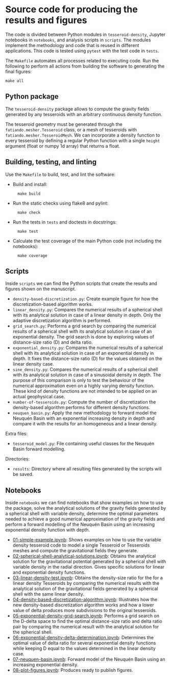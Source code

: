 # Source code for producing the results and figures

The code is divided between Python modules in `tesseroid-density`, Jupyter
notebooks in `notebooks`, and analysis scripts in `scripts`.
The modules implement the methodology and code that is reused in different applications.
This code is tested using `pytest` with the test code in `tests`.

The `Makefile` automates all processes related to executing code.
Run the following to perform all actions from building the software to
generating the final figures:

    make all


## Python package

The `tesseroid-density` package allows to compute the gravity fields generated
by any tesseroids with an arbitrary continuous density function.

The tesseroid geometry must be generated through the
`fatiando.mesher.Tesseroid` class, or a mesh of tesseroids with
`fatiando.mesher.TesseroidMesh`. We can incorporate a density
function to every tesseroid by defining a regular Python function with a single
`height` argument (float or numpy 1d array) that returns a float.


## Building, testing, and linting

Use the `Makefile` to build, test, and lint the software:

* Build and install:

        make build

* Run the static checks using flake8 and pylint:

        make check

* Run the tests in `tests` and doctests in docstrings:

        make test

* Calculate the test coverage of the main Python code (not including the
  notebooks):

        make coverage


## Scripts

Inside `scripts` we can find the Python scripts that create the results and figures
shown on the manuscript.

- `density-based-discretization.py`: Create example figure for how the
  discretization-based algorithm works.
- `linear_density.py`: Compares the numerical results of a spherical shell with its
  analytical solution in case of a linear density in depth. Only the adaptive
  discretization algorithm is performed.
- `grid_search.py`: Performs a grid search by comparing the numerical results of
  a spherical shell with its analytical solution in case of an exponential density. The
  grid search is done by exploring values of distance-size ratio (D) and delta ratio.
- `exponential_density.py`: Compares the numerical results of a spherical shell with its
  analytical solution in case of an exponential density in depth. It fixes the
  distance-size ratio (D) for the values obtained on the linear density case.
- `sine_density.py`: Compares the numerical results of a spherical shell with its
  analytical solution in case of a sinusoidal density in depth. The purpose of this
  comparison is only to test the behaviour of the numerical approximation even on
  a highly varying density function. These kind of density functions are not intended to
  be applied on an actual geophysical case.
- `number-of-tesseroids.py`: Compute the number of discretization the density-based
  algorithm performs for different density functions.
- `neuquen_basin.py`: Apply the new methodology to forward model the Neuquén Basin with
  an exponential increasing density in depth and compare it with the results for an
  homogeneous and a linear density.

Extra files:
- `tesseroid_model.py`: File containing useful classes for the Neuquén Basin forward
  modelling.

Directories:
- `results`: Directory where all resulting files generated by the scripts will be saved.


## Notebooks

Inside `notebooks` we can find notebooks that show examples on how to use the
package, solve the analytical solutions of the gravity fields generated by a
spherical shell with variable density, determine the optimal parameters needed
to achieve a good numerical approximation of the gravity fields and perform a
forward modelling of the Neuquén Basin using an increasing exponential density
function with depth.

* [01-simple-example.ipynb](): Shows examples on how to use the variable
  density tesseroid code to model a single Tesseroid or Tesseroids meshes and
  compute the gravitational fields they generate.
* [02-spherical-shell-analytical-solutions.ipynb](): Obtains the analytical
  solution for the gravitational potential generated by a spherical shell with
  variable density in the radial direction. Gives specific solutions for
  linear and exponential density functions.
* [03-linear-density-test.ipynb](): Obtains the density-size ratio for the
  for a linear density Tesseroids by comparing the numerical results with the
  analytical solution of the gravitational fields generated by a spherical
  shell with the same linear density.
* [04-density-based-discretization-algorithm.ipynb](): Illustrates how the new
  density-based discretization algorithm works and how a lower value of delta
  produces more subdivisions to the original tesseroids.
* [05-exponential-density-grid-search.ipynb](): Performs a grid search on the
  D-delta space to find the optimal distance-size ratio and delta ratio pair by
  comparing the numerical result with the analytical solution for the spherical
  shell.
* [06-exponential-density-delta-determination.ipynb](): Determines the optimal
  value of delta ratio for several exponential density functions while keeping
  D equal to the values determined in the linear density case.
* [07-neuquen-basin.ipynb](): Forward model of the Neuquén Basin using an
  increasing exponential density.
* [08-plot-figures.ipynb](): Produces ready to publish figures.
